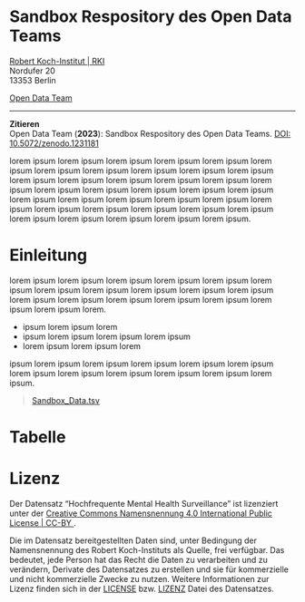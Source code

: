 # Sandbox Respository des Open Data Teams

[Robert Koch-Institut | RKI](https://rki.de)  
Nordufer 20  
13353 Berlin  

[Open Data Team](#Sandbox-Respository-des-Open-Data-Teams)

---
**Zitieren**  
Open Data Team (**2023**): Sandbox Respository des Open Data Teams. [DOI: 10.5072/zenodo.1231181](https://doi.org/10.5072/zenodo.1231181)


lorem ipsum lorem ipsum lorem ipsum lorem ipsum lorem ipsum lorem ipsum lorem ipsum lorem ipsum lorem ipsum lorem ipsum lorem ipsum lorem ipsum lorem ipsum lorem ipsum lorem ipsum lorem ipsum lorem ipsum lorem ipsum lorem ipsum lorem ipsum lorem ipsum lorem ipsum lorem ipsum lorem ipsum lorem ipsum lorem ipsum lorem ipsum lorem ipsum lorem ipsum lorem ipsum lorem ipsum lorem ipsum lorem ipsum lorem ipsum lorem ipsum lorem ipsum lorem ipsum lorem ipsum. 

# Einleitung

lorem ipsum lorem ipsum lorem ipsum lorem ipsum lorem ipsum lorem ipsum lorem ipsum lorem ipsum lorem ipsum lorem ipsum lorem ipsum lorem ipsum lorem ipsum lorem ipsum lorem ipsum lorem ipsum lorem ipsum lorem ipsum lorem.
- ipsum lorem ipsum lorem 
- ipsum lorem ipsum lorem ipsum lorem ipsum 
- lorem ipsum lorem ipsum lorem 

ipsum lorem ipsum lorem ipsum lorem ipsum lorem ipsum lorem ipsum lorem ipsum lorem ipsum lorem ipsum lorem ipsum lorem ipsum lorem ipsum. 

> [Sandbox_Data.tsv](/Sandbox_Data.tsv)

# Tabelle


# Lizenz  

Der Datensatz “Hochfrequente Mental Health Surveillance” ist lizenziert unter der  [Creative Commons Namensnennung 4.0 International Public License | CC-BY ](https://creativecommons.org/licenses/by/4.0/deed.de).

Die im Datensatz bereitgestellten Daten sind, unter Bedingung der Namensnennung des Robert Koch-Instituts als Quelle, frei verfügbar. Das bedeutet, jede Person hat das Recht die Daten zu verarbeiten und zu verändern, Derivate des Datensatzes zu erstellen und sie für kommerzielle und nicht kommerzielle Zwecke zu nutzen. Weitere Informationen zur Lizenz finden sich in der [LICENSE](/LICENSE) bzw. [LIZENZ](/LIZENZ) Datei des Datensatzes.